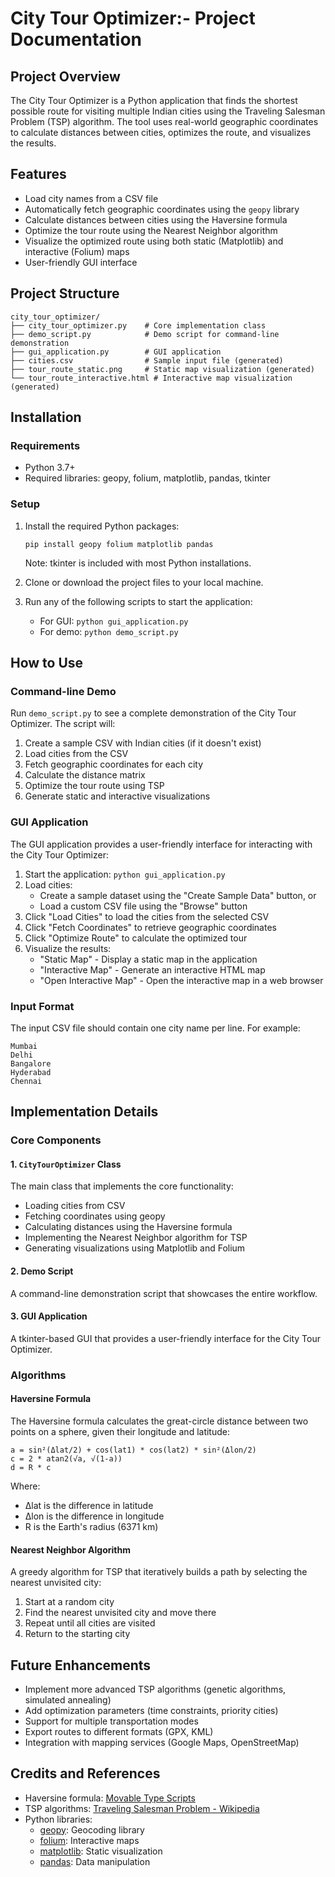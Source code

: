 # City Tour Optimizer:- Project Documentation

## Project Overview
The City Tour Optimizer is a Python application that finds the shortest possible route for visiting multiple Indian cities using the Traveling Salesman Problem (TSP) algorithm. The tool uses real-world geographic coordinates to calculate distances between cities, optimizes the route, and visualizes the results.

## Features
- Load city names from a CSV file
- Automatically fetch geographic coordinates using the `geopy` library
- Calculate distances between cities using the Haversine formula
- Optimize the tour route using the Nearest Neighbor algorithm
- Visualize the optimized route using both static (Matplotlib) and interactive (Folium) maps
- User-friendly GUI interface

## Project Structure
```
city_tour_optimizer/
├── city_tour_optimizer.py    # Core implementation class
├── demo_script.py            # Demo script for command-line demonstration
├── gui_application.py        # GUI application
├── cities.csv                # Sample input file (generated)
├── tour_route_static.png     # Static map visualization (generated)
└── tour_route_interactive.html # Interactive map visualization (generated)
```

## Installation

### Requirements
- Python 3.7+
- Required libraries: geopy, folium, matplotlib, pandas, tkinter

### Setup
1. Install the required Python packages:
   ```
   pip install geopy folium matplotlib pandas
   ```
   Note: tkinter is included with most Python installations.

2. Clone or download the project files to your local machine.

3. Run any of the following scripts to start the application:
   - For GUI: `python gui_application.py`
   - For demo: `python demo_script.py`

## How to Use

### Command-line Demo
Run `demo_script.py` to see a complete demonstration of the City Tour Optimizer. The script will:
1. Create a sample CSV with Indian cities (if it doesn't exist)
2. Load cities from the CSV
3. Fetch geographic coordinates for each city
4. Calculate the distance matrix
5. Optimize the tour route using TSP
6. Generate static and interactive visualizations

### GUI Application
The GUI application provides a user-friendly interface for interacting with the City Tour Optimizer:

1. Start the application: `python gui_application.py`
2. Load cities:
   - Create a sample dataset using the "Create Sample Data" button, or
   - Load a custom CSV file using the "Browse" button
3. Click "Load Cities" to load the cities from the selected CSV
4. Click "Fetch Coordinates" to retrieve geographic coordinates
5. Click "Optimize Route" to calculate the optimized tour
6. Visualize the results:
   - "Static Map" - Display a static map in the application
   - "Interactive Map" - Generate an interactive HTML map
   - "Open Interactive Map" - Open the interactive map in a web browser

### Input Format
The input CSV file should contain one city name per line. For example:
```
Mumbai
Delhi
Bangalore
Hyderabad
Chennai
```

## Implementation Details

### Core Components

#### 1. `CityTourOptimizer` Class
The main class that implements the core functionality:
- Loading cities from CSV
- Fetching coordinates using geopy
- Calculating distances using the Haversine formula
- Implementing the Nearest Neighbor algorithm for TSP
- Generating visualizations using Matplotlib and Folium

#### 2. Demo Script
A command-line demonstration script that showcases the entire workflow.

#### 3. GUI Application
A tkinter-based GUI that provides a user-friendly interface for the City Tour Optimizer.

### Algorithms

#### Haversine Formula
The Haversine formula calculates the great-circle distance between two points on a sphere, given their longitude and latitude:

```
a = sin²(Δlat/2) + cos(lat1) * cos(lat2) * sin²(Δlon/2)
c = 2 * atan2(√a, √(1-a))
d = R * c
```
Where:
- Δlat is the difference in latitude
- Δlon is the difference in longitude
- R is the Earth's radius (6371 km)

#### Nearest Neighbor Algorithm
A greedy algorithm for TSP that iteratively builds a path by selecting the nearest unvisited city:
1. Start at a random city
2. Find the nearest unvisited city and move there
3. Repeat until all cities are visited
4. Return to the starting city

## Future Enhancements
- Implement more advanced TSP algorithms (genetic algorithms, simulated annealing)
- Add optimization parameters (time constraints, priority cities)
- Support for multiple transportation modes
- Export routes to different formats (GPX, KML)
- Integration with mapping services (Google Maps, OpenStreetMap)

## Credits and References
- Haversine formula: [Movable Type Scripts](https://www.movable-type.co.uk/scripts/latlong.html)
- TSP algorithms: [Traveling Salesman Problem - Wikipedia](https://en.wikipedia.org/wiki/Travelling_salesman_problem)
- Python libraries:
  - [geopy](https://geopy.readthedocs.io/): Geocoding library
  - [folium](https://python-visualization.github.io/folium/): Interactive maps
  - [matplotlib](https://matplotlib.org/): Static visualization
  - [pandas](https://pandas.pydata.org/): Data manipulation
